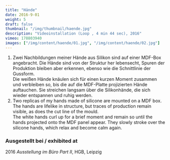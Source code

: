 ```yaml
---
title: "Hände"
date: 2016-9-01
weight: 5
draft: false
thumbnail: "/img/thumbnail/haende.jpg"
description: "Videoinstallation (Loop , 4 min 44 sec), 2016"
vimeo: 178803940
images: ["/img/content/haende/01.jpg", "/img/content/haende/02.jpg"]
---
```


1. Zwei Nachbildungen meiner Hände aus Silikon sind auf einer MDF-Box angebracht. Die Hände sind von der Struktur her lebensecht, Spuren der Produktion bleiben aber erkennen, ebenso wie die Schnittlinie der Gussform. \
Die weißen Hände knäulen sich für einen kurzen Moment zusammen und verbleiben so, bis die auf die MDF-Platte projizierten Hände auftauchen. Sie streichen langsam über die Silikonhände, die sich wieder entspannen und ruhig werden.
2. Two replicas of my hands made of silicone are mounted on a MDF box. The hands are lifelike in structure, but traces of production remain visible, as does the cut line of the mould. \
The white hands curl up for a brief moment and remain so until the hands projected onto the MDF panel appear. They slowly stroke over the silicone hands, which relax and become calm again.

### Ausgestellt bei / exhibited at
2016 *Ausstellung im Büro Part II*, HGB, Leipzig
